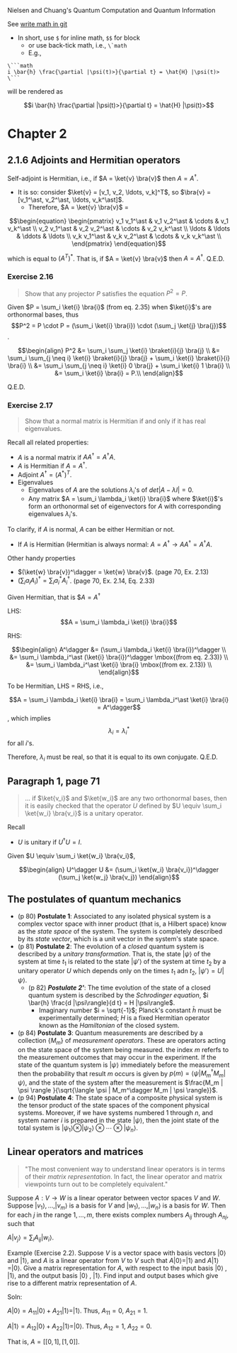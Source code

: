 Nielsen and Chuang's Quantum Computation and Quantum Information

See [write math in git](https://docs.github.com/en/get-started/writing-on-github/working-with-advanced-formatting/writing-mathematical-expressions)
* In short, use ```$``` for inline math, ```$$``` for block 
  * or use back-tick math, i.e.,  ```\`math```
  * E.g.,
```
\```math
i \bar{h} \frac{\partial |\psi(t)>}{\partial t} = \hat{H} |\psi(t)>
\```
```
will be rendered as 

```math
i \bar{h} \frac{\partial |\psi(t)>}{\partial t} = \hat{H} |\psi(t)>
```
  
# Chapter 2

## 2.1.6 Adjoints and Hermitian operators

Self-adjoint is Hermitian, i.e., if $A = \ket{v} \bra{v}$ then $A = A^\dagger$.

* It is so: consider $\ket{v} = [v_1, v_2, \ldots, v_k]^T$, so $\bra{v} = [v_1^\ast, v_2^\ast, \ldots, v_k^\ast]$.
  * Therefore, 
  $A = \ket{v} \bra{v}$ =
```math  
\begin{equation}
\begin{pmatrix}
  v_1 v_1^\ast & v_1 v_2^\ast & \cdots & v_1 v_k^\ast \\
  v_2 v_1^\ast & v_2 v_2^\ast & \cdots & v_2 v_k^\ast \\
  \ldots       & \ldots       & \ddots & \ldots \\
  v_k v_1^\ast & v_k v_2^\ast & \cdots & v_k v_k^\ast \\
\end{pmatrix}
\end{equation}
```
which is equal to $(A^T)^\ast$. That is, if $A = \ket{v} \bra{v}$ then $A = A^\dagger$. Q.E.D.


### Exercise 2.16
> Show that any projector $P$ satisfies the equation $P^2 = P$.

Given $P = \sum_i \ket{i} \bra{i}$ (from eq. 2.35) when $\ket{i}$'s are orthonormal bases, thus
$$P^2 = P \cdot P = (\sum_i \ket{i} \bra{i}) \cdot (\sum_j \ket{j} \bra{j})$$.
```math  
\begin{align}
P^2 &= \sum_i \sum_j \ket{i} \braket{i}{j} \bra{j} \\
 &= \sum_i \sum_{j \neq i} \ket{i} \braket{i}{j} \bra{j} + \sum_i \ket{i} \braket{i}{i} \bra{i} \\
 &= \sum_i \sum_{j \neq i} \ket{i} 0 \bra{j} + \sum_i \ket{i} 1 \bra{i} \\
 &= \sum_i \ket{i} \bra{i} = P.\\
\end{align}
```
Q.E.D.

### Exercise 2.17
> Show that a normal matrix is Hermitian if and only if it has real eigenvalues.

Recall all related properties:
* $A$ is a normal matrix if $A A^\dagger = A^\dagger A$.
* $A$ is Hermitian if $A = A^\dagger$.
* Adjoint $A^\dagger = (A^\ast)^T$.
* Eigenvalues
  * Eigenvalues of $A$ are the solutions $\lambda_i$'s of $det | A - \lambda I | = 0$.
  * Any matrix $A = \sum_i \lambda_i \ket{i} \bra{i}$ where $\ket{i}$'s form an orthonormal set of eigenvectors for $A$ with corresponding eigenvalues $\lambda_i$'s.

To clarify, if $A$ is normal, $A$ can be either Hermitian or not.
* If $A$ is Hermitian (Hermitian is always normal: $A = A^\dagger \rightarrow A A^\dagger = A^\dagger A$.

Other handy properties
* $(\ket{w} \bra{v})^\dagger = \ket{w} \bra{v}$. (page 70, Ex. 2.13)
* $(\sum_i a_i A_i)^\dagger = \sum_i a_i^\ast A_i^\dagger$. (page 70, Ex. 2.14, Eq. 2.33)

Given Hermitian, that is
$$A = A^\dagger$

LHS:
$$A = \sum_i \lambda_i \ket{i} \bra{i}$$

RHS:
```math
\begin{align}
A^\dagger &= (\sum_i \lambda_i \ket{i} \bra{i})^\dagger \\
&= \sum_i \lambda_i^\ast (\ket{i} \bra{i})^\dagger \mbox{(from eq. 2.33)} \\
&= \sum_i \lambda_i^\ast \ket{i} \bra{i} \mbox{(from ex. 2.13)} \\
\end{align}
```

To be Hermitian, LHS = RHS, i.e.,

$$A = \sum_i \lambda_i \ket{i} \bra{i} = \sum_i \lambda_i^\ast \ket{i} \bra{i} = A^\dagger$$,
which implies
$$\lambda_i = \lambda_i^\ast$$ for all $i$'s.

Therefore, $\lambda_i$ must be real, so that it is equal to its own conjugate. Q.E.D.

## Paragraph 1, page 71
> ... if $\ket{v_i}$ and $\ket{w_i}$ are any two orthonormal bases, then it is easily checked that the operator $U$ defined by $U \equiv \sum_i \ket{w_i} \bra{v_i}$ is a unitary operator.

Recall
* $U$ is unitary if $U^\dagger U = I$.

Given $U \equiv \sum_i \ket{w_i} \bra{v_i}$,
```math
\begin{align}
U^\dagger U &= (\sum_i \ket{w_i} \bra{v_i})^\dagger (\sum_j \ket{w_j} \bra{v_j})

\end{align}
```

## The postulates of quantum mechanics
* (p 80) **Postulate 1**: Associated to any isolated physical system is a complex vector space with inner product (that is, a Hilbert space) know as the _state space_ of the system. The system is completely described by its _state vector_, which is a unit vector in the system's state space.
* (p 81) **Postulate 2**: The evolution of a _closed_ quantum system is described by a _unitary transformation_. That is, the state $|\psi\rangle$ of the system at time $t_1$ is related to the state $|\psi'\rangle$ of the system at time $t_2$ by a unitary operator $U$ which depends only on the times $t_1$ adn $t_2$, $|\psi'\rangle = U |\psi\rangle$.
  * (p 82) ***Postulate 2'***: The time evolution of the state of a closed quantum system is described by the _Schrodinger equation_, $i \bar{h} \frac{d |\psi\rangle}{d t} = H |\psi\rangle$.
    * Imaginary number $i = \sqrt{-1}$; Planck's constant $\bar{h}$ must be experimentally determined; $H$ is a fixed Hermitian operator known as the _Hamiltonian_ of the closed system.
* (p 84) **Postulate 3**: Quantum measurements are described by a collection $\{M_m\}$ of _measurement operators_. These are operators acting on the state space of the system being measured. the index $m$ referfs to the measurement outcomes that may occur in the experiment. If the state of the quantum system is $|\psi\rangle$ immediately before the measurement then the probability that result $m$ occurs is given by $p(m) = \langle \psi | M_m^\dagger M_m | \psi \rangle$,
and the state of the system after the measurement is
$\frac{M_m | \psi \rangle }{\sqrt{\langle \psi | M_m^\dagger M_m | \psi \rangle}}$.
* (p 94) **Postulate 4**: The state space of a composite physical system is the tensor product of the state spaces of the component physical systems. Moreover, if we have systems numbered 1 through $n$, and system namer $i$ is prepared in the state $| \psi \rangle$, then the joint state of the total system is $| \psi_1 \rangle \otimes | \psi_2 \rangle \otimes \cdots \otimes | \psi_n \rangle$.


## Linear operators and matrices

> "The most convenient way to understand linear operators is in terms of their _matrix representation_.
> In fact, the linear operator and matrix viewpoints turn out to be completely equivalent."

Suppose $A: V \rightarrow W$ is a linear operator between vector spaces $V$ and $W$. Suppose $|v_1 \rangle, \ldots, |v_m \rangle$ is a basis for $V$ and $|w_1 \rangle, \ldots, |w_n \rangle$ is a basis for $W$.
Then for each $j$ in the range $1, \ldots, m$, there exists complex  numbers $A_{ij}$ through $A_{nj}$, such that

$A|v_j \rangle = \sum_i A_{ij} |w_i \rangle$.

Example (Exercise 2.2). Suppose $V$ is a vector space with basis vectors $|0 \rangle$ and $|1 \rangle$,
and $A$ is a linear operator from $V$ to $V$ such that $A |0 \rangle = |1 \rangle$ and $A |1 \rangle = |0 \rangle$.
Give a matrix representation for $A$, with respect to the input basis $|0 \rangle$ , $|1 \rangle$, and the output basis $|0 \rangle$ , $|1 \rangle$. Find input and output bases which give rise to a different matrix representation of $A$.

Soln:

$A | 0 \rangle = A_{11} | 0 \rangle + A_{21} | 1 \rangle = | 1 \rangle$. Thus, $A_{11} = 0$, $A_{21} = 1$.

$A | 1 \rangle = A_{12} | 0 \rangle + A_{22} | 1 \rangle = | 0 \rangle$. Thus, $A_{12} = 1$, $A_{22} = 0$.

That is,
$A = [[0, 1], [1, 0]]$.
